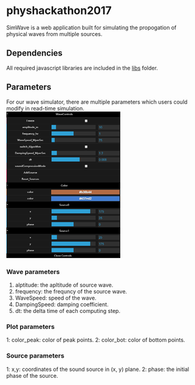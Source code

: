# physhackathon2017
SimWave is a web application built for simulating the propogation of physical waves from multiple sources.

## Dependencies
All required javascript libraries are included in the [libs](https://github.com/kevenv/physhackathon2017/tree/master/libs) folder.
## Parameters
For our wave simulator, there are multiple parameters which users could modify in read-time simulation.
</br>
<img src="https://github.com/kevenv/physhackathon2017/blob/master/controlPanel.jpg" width="300px">
### Wave parameters 
1. alptitude: the apltitude of source wave.
2. frequency: the frequncy of the source wave.
3. WaveSpeed: speed of the wave.
4. DampingSpeed: damping coefficient.
5. dt: the delta time of each computing step.
### Plot parameters
1: color_peak: color of peak points.
2: color_bot: color of bottom points.
### Source parameters
1: x,y: coordinates of the sound source in (x, y) plane.
2: phase: the initial phase of the source.
